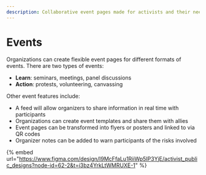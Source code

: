 ```yaml
---
description: Collaborative event pages made for activists and their needs.
---
```


# Events

Organizations can create flexible event pages for different formats of events. There are two types of events:

* **Learn**: seminars, meetings, panel discussions
* **Action**: protests, volunteering, canvassing

Other event features include:

* A feed will allow organizers to share information in real time with participants
* Organizations can create event templates and share them with allies
* Event pages can be transformed into flyers or posters and linked to via QR codes
* Organizer notes can be added to warn participants of the risks involved

{% embed url="https://www.figma.com/design/I9McFfaLu1RiiWp5IP3YjE/activist_public_designs?node-id=62-2&t=i3bz4YrkLtWMRUXE-1" %}

